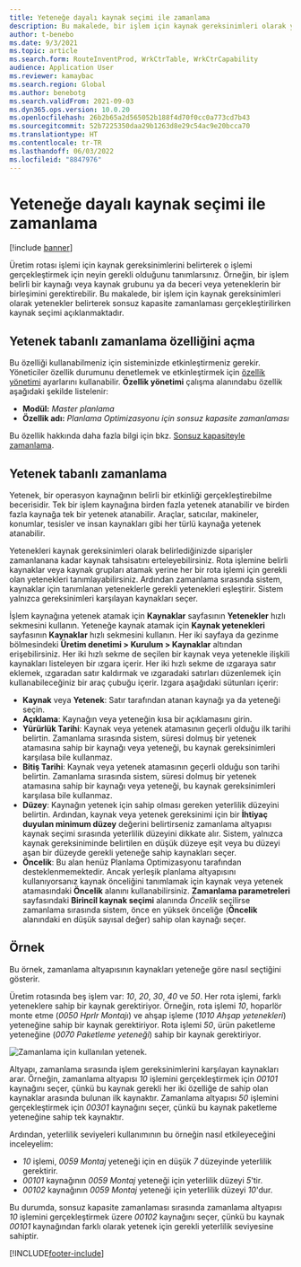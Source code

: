 ```yaml
---
title: Yeteneğe dayalı kaynak seçimi ile zamanlama
description: Bu makalede, bir işlem için kaynak gereksinimleri olarak yetenekler belirterek sonsuz kapasite zamanlaması gerçekleştirilirken kaynak seçimi açıklanmaktadır.
author: t-benebo
ms.date: 9/3/2021
ms.topic: article
ms.search.form: RouteInventProd, WrkCtrTable, WrkCtrCapability
audience: Application User
ms.reviewer: kamaybac
ms.search.region: Global
ms.author: benebotg
ms.search.validFrom: 2021-09-03
ms.dyn365.ops.version: 10.0.20
ms.openlocfilehash: 26b2b65a2d565052b188f4d70f0cc0a773cd7b43
ms.sourcegitcommit: 52b7225350daa29b1263d8e29c54ac9e20bcca70
ms.translationtype: HT
ms.contentlocale: tr-TR
ms.lasthandoff: 06/03/2022
ms.locfileid: "8847976"
---
```

# <a name="scheduling-with-resource-selection-based-on-capability"></a>Yeteneğe dayalı kaynak seçimi ile zamanlama

[!include [banner](../../includes/banner.md)]

Üretim rotası işlemi için kaynak gereksinimlerini belirterek o işlemi gerçekleştirmek için neyin gerekli olduğunu tanımlarsınız. Örneğin, bir işlem belirli bir kaynağı veya kaynak grubunu ya da beceri veya yeteneklerin bir birleşimini gerektirebilir. Bu makalede, bir işlem için kaynak gereksinimleri olarak yetenekler belirterek sonsuz kapasite zamanlaması gerçekleştirilirken kaynak seçimi açıklanmaktadır.

## <a name="turn-on-the-capability-based-scheduling-feature"></a>Yetenek tabanlı zamanlama özelliğini açma

Bu özelliği kullanabilmeniz için sisteminizde etkinleştirmeniz gerekir. Yöneticiler özellik durumunu denetlemek ve etkinleştirmek için [özellik yönetimi](../../../fin-ops-core/fin-ops/get-started/feature-management/feature-management-overview.md) ayarlarını kullanabilir. **Özellik yönetimi** çalışma alanındabu özellik aşağıdaki şekilde listelenir:

- **Modül:** *Master planlama*
- **Özellik adı:** *Planlama Optimizasyonu için sonsuz kapasite zamanlaması*

Bu özellik hakkında daha fazla bilgi için bkz. [Sonsuz kapasiteyle zamanlama](infinite-capacity-planning.md).

## <a name="capability-based-scheduling"></a>Yetenek tabanlı zamanlama

Yetenek, bir operasyon kaynağının belirli bir etkinliği gerçekleştirebilme becerisidir. Tek bir işlem kaynağına birden fazla yetenek atanabilir ve birden fazla kaynağa tek bir yetenek atanabilir. Araçlar, satıcılar, makineler, konumlar, tesisler ve insan kaynakları gibi her türlü kaynağa yetenek atanabilir.

Yetenekleri kaynak gereksinimleri olarak belirlediğinizde siparişler zamanlanana kadar kaynak tahsisatını erteleyebilirsiniz. Rota işlemine belirli kaynaklar veya kaynak grupları atamak yerine her bir rota işlemi için gerekli olan yetenekleri tanımlayabilirsiniz. Ardından zamanlama sırasında sistem, kaynaklar için tanımlanan yeteneklerle gerekli yetenekleri eşleştirir. Sistem yalnızca gereksinimleri karşılayan kaynakları seçer.

İşlem kaynağına yetenek atamak için **Kaynaklar** sayfasının **Yetenekler** hızlı sekmesini kullanın. Yeteneğe kaynak atamak için **Kaynak yetenekleri** sayfasının **Kaynaklar** hızlı sekmesini kullanın. Her iki sayfaya da gezinme bölmesindeki **Üretim denetimi \> Kurulum \> Kaynaklar** altından erişebilirsiniz. Her iki hızlı sekme de seçilen bir kaynak veya yetenekle ilişkili kaynakları listeleyen bir ızgara içerir. Her iki hızlı sekme de ızgaraya satır eklemek, ızgaradan satır kaldırmak ve ızgaradaki satırları düzenlemek için kullanabileceğiniz bir araç çubuğu içerir. Izgara aşağıdaki sütunları içerir:

- **Kaynak** veya **Yetenek**: Satır tarafından atanan kaynağı ya da yeteneği seçin.
- **Açıklama**: Kaynağın veya yeteneğin kısa bir açıklamasını girin.
- **Yürürlük Tarihi**: Kaynak veya yetenek atamasının geçerli olduğu ilk tarihi belirtin. Zamanlama sırasında sistem, süresi dolmuş bir yetenek atamasına sahip bir kaynağı veya yeteneği, bu kaynak gereksinimleri karşılasa bile kullanmaz.
- **Bitiş Tarihi**: Kaynak veya yetenek atamasının geçerli olduğu son tarihi belirtin. Zamanlama sırasında sistem, süresi dolmuş bir yetenek atamasına sahip bir kaynağı veya yeteneği, bu kaynak gereksinimleri karşılasa bile kullanmaz.
- **Düzey**: Kaynağın yetenek için sahip olması gereken yeterlilik düzeyini belirtin. Ardından, kaynak veya yetenek gereksinimi için bir **İhtiyaç duyulan minimum düzey** değerini belirtirseniz zamanlama altyapısı kaynak seçimi sırasında yeterlilik düzeyini dikkate alır. Sistem, yalnızca kaynak gereksiniminde belirtilen en düşük düzeye eşit veya bu düzeyi aşan bir düzeyde gerekli yeteneğe sahip kaynakları seçer.
- **Öncelik**: Bu alan henüz Planlama Optimizasyonu tarafından desteklenmemektedir. Ancak yerleşik planlama altyapısını kullanıyorsanız kaynak önceliğini tanımlamak için kaynak veya yetenek atamasındaki **Öncelik** alanını kullanabilirsiniz. **Zamanlama parametreleri** sayfasındaki **Birincil kaynak seçimi** alanında *Öncelik* seçilirse zamanlama sırasında sistem, önce en yüksek önceliğe (**Öncelik** alanındaki en düşük sayısal değer) sahip olan kaynağı seçer.

## <a name="example"></a>Örnek

Bu örnek, zamanlama altyapısının kaynakları yeteneğe göre nasıl seçtiğini gösterir.

Üretim rotasında beş işlem var: *10*, *20*, *30*, *40* ve *50*. Her rota işlemi, farklı yeteneklere sahip bir kaynak gerektiriyor. Örneğin, rota işlemi *10*, hoparlör monte etme (*0050 Hprlr Montajı*) ve ahşap işleme (*1010 Ahşap yetenekleri*) yeteneğine sahip bir kaynak gerektiriyor. Rota işlemi *50*, ürün paketleme yeteneğine (*0070 Paketleme yeteneği*) sahip bir kaynak gerektiriyor.

![Zamanlama için kullanılan yetenek.](media/capability-based-scheduling.png "Zamanlama için kullanılan yetenek.")

Altyapı, zamanlama sırasında işlem gereksinimlerini karşılayan kaynakları arar. Örneğin, zamanlama altyapısı *10* işlemini gerçekleştirmek için *00101* kaynağını seçer, çünkü bu kaynak gerekli her iki özelliğe de sahip olan kaynaklar arasında bulunan ilk kaynaktır. Zamanlama altyapısı *50* işlemini gerçekleştirmek için *00301* kaynağını seçer, çünkü bu kaynak paketleme yeteneğine sahip tek kaynaktır.

Ardından, yeterlilik seviyeleri kullanımının bu örneğin nasıl etkileyeceğini inceleyelim:

- *10* işlemi, *0059 Montaj* yeteneği için en düşük *7* düzeyinde yeterlilik gerektirir.
- *00101* kaynağının *0059 Montaj* yeteneği için yeterlilik düzeyi *5*'tir.
- *00102* kaynağının *0059 Montaj* yeteneği için yeterlilik düzeyi *10*'dur.

Bu durumda, sonsuz kapasite zamanlaması sırasında zamanlama altyapısı *10* işlemini gerçekleştirmek üzere *00102* kaynağını seçer, çünkü bu kaynak *00101* kaynağından farklı olarak yetenek için gerekli yeterlilik seviyesine sahiptir.

[!INCLUDE[footer-include](../../../includes/footer-banner.md)]
